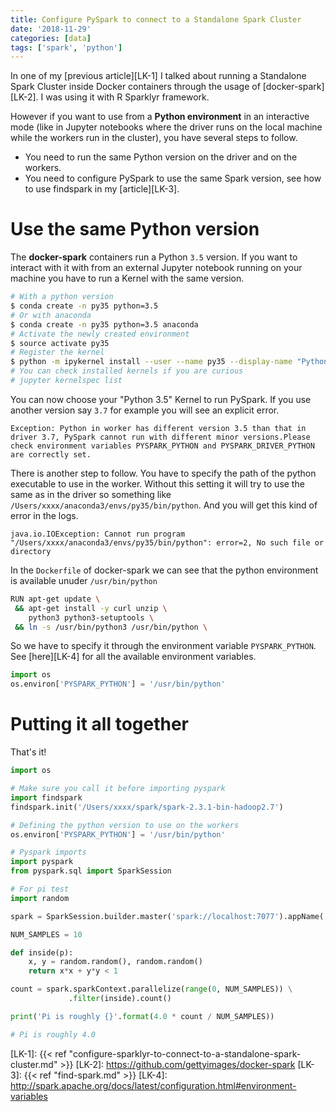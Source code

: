 ```yaml
---
title: Configure PySpark to connect to a Standalone Spark Cluster
date: '2018-11-29'
categories: [data]
tags: ['spark', 'python']
---
```


In one of my [previous article][LK-1] I talked about running a Standalone Spark Cluster inside Docker containers through the usage of [docker-spark][LK-2]. I was using it with R Sparklyr framework. 

However if you want to use from a **Python environment** in an interactive mode (like in Jupyter notebooks where the driver runs on the local machine while the workers run in the cluster), you have several steps to follow.

* You need to run the same Python version on the driver and on the workers.
* You need to configure PySpark to use the same Spark version, see how to use findspark in my [article][LK-3].

# Use the same Python version

The **docker-spark** containers run a Python `3.5` version. If you want to interact with it with from an external Jupyter notebook running on your machine you have to run a Kernel with the same version.

```bash
# With a python version
$ conda create -n py35 python=3.5
# Or with anaconda
$ conda create -n py35 python=3.5 anaconda
# Activate the newly created environment
$ source activate py35
# Register the kernel
$ python -m ipykernel install --user --name py35 --display-name "Python 3.5"
# You can check installed kernels if you are curious
# jupyter kernelspec list
```

You can now choose your "Python 3.5" Kernel to run PySpark.
If you use another version say `3.7` for example you will see an explicit error.

```
Exception: Python in worker has different version 3.5 than that in driver 3.7, PySpark cannot run with different minor versions.Please check environment variables PYSPARK_PYTHON and PYSPARK_DRIVER_PYTHON are correctly set.
```

There is another step to follow.
You have to specify the path of the python executable to use in the worker. Without this setting it will try to use the same as in the driver so something like `/Users/xxxx/anaconda3/envs/py35/bin/python`. And you will get this kind of error in the logs.

```
java.io.IOException: Cannot run program "/Users/xxxx/anaconda3/envs/py35/bin/python": error=2, No such file or directory
```

In the `Dockerfile` of docker-spark we can see that the python environment is available unuder `/usr/bin/python`

```bash
RUN apt-get update \
 && apt-get install -y curl unzip \
    python3 python3-setuptools \
 && ln -s /usr/bin/python3 /usr/bin/python \
```

So we have to specify it through the environment variable `PYSPARK_PYTHON`. See [here][LK-4] for all the available environment variables.

```python
import os
os.environ['PYSPARK_PYTHON'] = '/usr/bin/python'
```

# Putting it all together

That's it!

```python
import os

# Make sure you call it before importing pyspark
import findspark
findspark.init('/Users/xxxx/spark/spark-2.3.1-bin-hadoop2.7')

# Defining the python version to use on the workers
os.environ['PYSPARK_PYTHON'] = '/usr/bin/python'

# Pyspark imports
import pyspark
from pyspark.sql import SparkSession

# For pi test
import random

spark = SparkSession.builder.master('spark://localhost:7077').appName('spark-cluster').getOrCreate()

NUM_SAMPLES = 10

def inside(p):
    x, y = random.random(), random.random()
    return x*x + y*y < 1

count = spark.sparkContext.parallelize(range(0, NUM_SAMPLES)) \
             .filter(inside).count()

print('Pi is roughly {}'.format(4.0 * count / NUM_SAMPLES))

# Pi is roughly 4.0
```

[LK-1]: {{< ref "configure-sparklyr-to-connect-to-a-standalone-spark-cluster.md" >}}
[LK-2]: https://github.com/gettyimages/docker-spark
[LK-3]: {{< ref "find-spark.md" >}}
[LK-4]: http://spark.apache.org/docs/latest/configuration.html#environment-variables